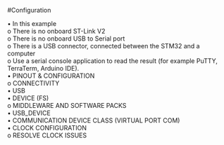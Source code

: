 #Configuration

• In this example  
  o There is no onboard ST-Link V2  
  o There is no onboard USB to Serial port  
  o There is a USB connector, connected between the STM32 and a computer  
  o Use a serial console application to read the result (for example PuTTY, TerraTerm, Arduino IDE).  
• PINOUT & CONFIGURATION  
o CONNECTIVITY  
• USB  
• DEVICE (FS)  
o MIDDLEWARE AND SOFTWARE PACKS  
• USB_DEVICE  
• COMMUNICATION DEVICE CLASS (VIRTUAL PORT COM)  
• CLOCK CONFIGURATION  
o RESOLVE CLOCK ISSUES
